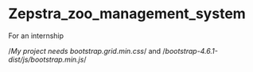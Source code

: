 # Zepstra_zoo_management_system
For an internship
 


  /*My project needs bootstrap.grid.min.css*/ and /*bootstrap-4.6.1-dist/js/bootstrap.min.js*/